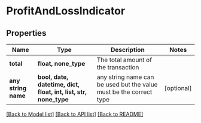 # ProfitAndLossIndicator


## Properties
Name | Type | Description | Notes
------------ | ------------- | ------------- | -------------
**total** | **float, none_type** | The total amount of the transaction | 
**any string name** | **bool, date, datetime, dict, float, int, list, str, none_type** | any string name can be used but the value must be the correct type | [optional]

[[Back to Model list]](../../README.md#documentation-for-models) [[Back to API list]](../../README.md#documentation-for-api-endpoints) [[Back to README]](../../README.md)


